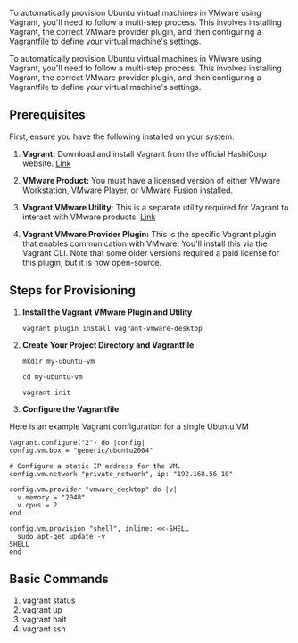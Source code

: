 To automatically provision Ubuntu virtual machines in VMware using Vagrant, you'll need to follow a multi-step process. This involves installing Vagrant, the correct VMware provider plugin, and then configuring a Vagrantfile to define your virtual machine's settings.

To automatically provision Ubuntu virtual machines in VMware using Vagrant, you'll need to follow a multi-step process. This involves installing Vagrant, the correct VMware provider plugin, and then configuring a Vagrantfile to define your virtual machine's settings.

## Prerequisites

First, ensure you have the following installed on your system:

1. **Vagrant:** Download and install Vagrant from the official HashiCorp website.
    [Link](https://developer.hashicorp.com/vagrant/install)
3. **VMware Product:** You must have a licensed version of either VMware Workstation, VMware Player, or VMware Fusion installed.

4. **Vagrant VMware Utility:** This is a separate utility required for Vagrant to interact with VMware products.
    [Link](https://developer.hashicorp.com/vagrant/docs/providers/vmware/vagrant-vmware-utility)
5. **Vagrant VMware Provider Plugin:** This is the specific Vagrant plugin that enables communication with VMware. You'll install this via the Vagrant CLI. Note that some older versions required a paid license for this plugin, but it is now open-source.


## Steps for Provisioning

1. **Install the Vagrant VMware Plugin and Utility**
   
   `vagrant plugin install vagrant-vmware-desktop`
3. **Create Your Project Directory and Vagrantfile**
   
   `mkdir my-ubuntu-vm`
   
    `cd my-ubuntu-vm`
   
   `vagrant init`
5. **Configure the Vagrantfile**
   
Here is an example Vagrant configuration for a single Ubuntu VM
   
  ```
  Vagrant.configure("2") do |config|
  config.vm.box = "generic/ubuntu2004"

  # Configure a static IP address for the VM.
  config.vm.network "private_network", ip: "192.168.56.10"

  config.vm.provider "vmware_desktop" do |v|
    v.memory = "2048"
    v.cpus = 2
  end

  config.vm.provision "shell", inline: <<-SHELL
    sudo apt-get update -y
  SHELL
end
```

## Basic Commands

1. vagrant status
2. vagrant up
3. vagrant halt
4. vagrant ssh
